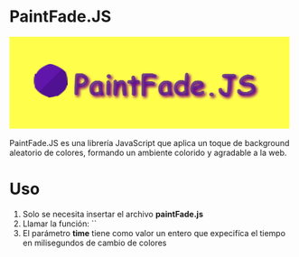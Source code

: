 # PaintFade.JS

<img src="https://github.com/Server1567/PaintFade.JS/blob/master/logo.png" />

PaintFade.JS es una librería JavaScript que aplica un toque de background aleatorio de colores, formando un ambiente colorido y agradable a la web.

# Uso

<ol>
	<li>Solo se necesita insertar el archivo <strong>paintFade.js</strong></li>
	<li>Llamar la función: `<?php echo "Hola Mundo"; ?>`</li>
	<li>El parámetro <strong>time</strong> tiene como valor un entero que expecifíca el tiempo en milisegundos de cambio de colores</li>
</ol>

